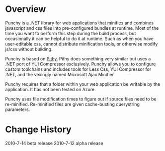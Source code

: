 Overview
========

Punchy is a .NET library for web applications that minifies and combines javascript and css files into pre-configured bundles at runtime. Most of the time you want to perform this step during the build process, but occasionally it can be helpful to do it at runtime. Such as when you have user-editable css, cannot distribute minification tools, or otherwise modify js/css without building. 

Punchy is based on [Pithy][1]. Pithy does something very similar but uses a .NET port of YUI Compressor exclusively. Punchy allows you to configure custom toolchains and includes tools for Less Css, YUI Compressor for .NET, and the vexingly named Microsoft Ajax Minifier.

Punchy requires that a folder within your web application be writable by the application. It has not been tested on Azure.

Punchy uses file modification times to figure out if source files need to be re-minified. Re-minified files are given cache-busting querystring parameters.

Change History
==============

2010-7-14 beta release
2010-7-12 alpha release

[1]: http://github.com/clearwavebuild/Pithy